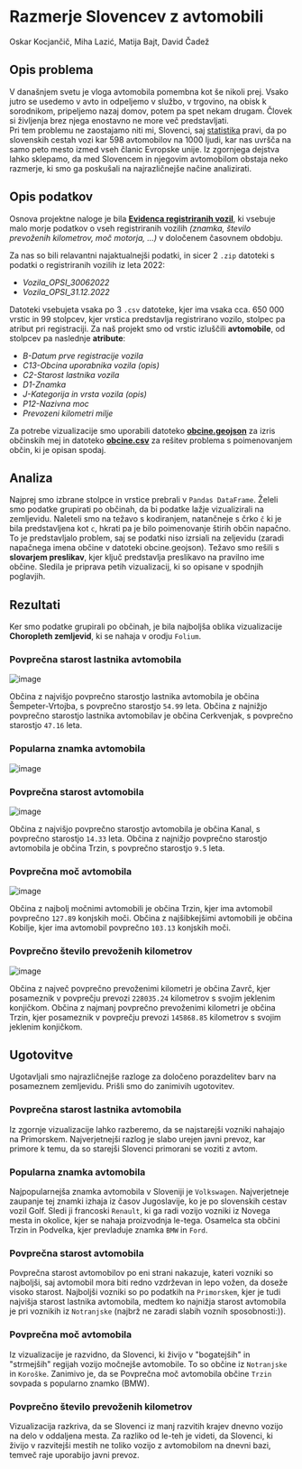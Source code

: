 # Razmerje Slovencev z avtomobili
Oskar Kocjančič, Miha Lazić, Matija Bajt, David Čadež

## Opis problema
V današnjem svetu je vloga avtomobila pomembna kot še nikoli prej. Vsako jutro se usedemo v avto in odpeljemo v službo, v trgovino, na obisk k sorodnikom, pripeljemo nazaj domov, potem pa spet nekam drugam. Človek si življenja brez njega enostavno ne more več predstavljati.  
Pri tem problemu ne zaostajamo niti mi, Slovenci, saj [statistika](https://siol.net/avtomoto/novice/peto-mesto-v-evropi-tako-odvisni-smo-slovenci-od-avtomobilov-544642) pravi, da  po slovenskih cestah vozi kar 598 avtomobilov na 1000 ljudi, kar nas uvršča na samo peto mesto izmed vseh članic Evropske unije.
Iz zgornjega dejstva lahko sklepamo, da med Slovencem in njegovim avtomobilom obstaja neko razmerje, ki smo ga poskušali na najrazličnejše načine analizirati.

## Opis podatkov
Osnova projektne naloge je bila [**Evidenca registriranih vozil**](https://podatki.gov.si/dataset/evidenca-registriranih-vozil-presek-stanja), ki vsebuje malo morje podatkov o vseh registriranih vozilih *(znamka, število prevoženih kilometrov, moč motorja, ...)* v določenem časovnem obdobju.

Za nas so bili relavantni najaktualnejši podatki, in sicer 2 `.zip` datoteki s podatki o registriranih vozilih iz leta 2022:
- *Vozila_OPSI_30062022*
- *Vozila_OPSI_31.12.2022*

Datoteki vsebujeta vsaka po 3 `.csv` datoteke, kjer ima vsaka cca. 650 000 vrstic in 99 stolpcev, kjer vrstica predstavlja registrirano vozilo, stolpec pa atribut pri registraciji. Za naš projekt smo od vrstic izluščili **avtomobile**, od stolpcev pa naslednje **atribute**:
- *B-Datum prve registracije vozila*
- *C13-Obcina uporabnika vozila (opis)*
- *C2-Starost lastnika vozila*
- *D1-Znamka*
- *J-Kategorija in vrsta vozila (opis)*
- *P12-Nazivna moc*
- *Prevozeni kilometri milje*

Za potrebe vizualizacije smo uporabili datoteko [**obcine.geojson**](https://github.com/stefanb/gurs-rpe/blob/master/data/OB.geojson) za izris občinskih mej in datoteko [**obcine.csv**](https://github.com/stefanb/gurs-rpe/blob/master/data/OB.csv) za rešitev problema s poimenovanjem občin, ki je opisan spodaj.

## Analiza

Najprej smo izbrane stolpce in vrstice prebrali v `Pandas DataFrame`. Želeli smo podatke grupirati po občinah, da bi podatke lažje vizualizirali na zemljevidu. Naleteli smo na težavo s kodiranjem, natančneje s črko `č` ki je bila predstavljena kot `c`, hkrati pa je bilo poimenovanje štirih občin napačno. To je predstavljalo problem, saj se podatki niso izrsiali na zeljevidu (zaradi napačnega imena občine v datoteki obcine.geojson). Težavo smo rešili s **slovarjem preslikav**, kjer ključ predstavlja preslikavo na pravilno ime občine. Sledila je priprava petih vizualizacij, ki so opisane v spodnjih poglavjih.

## Rezultati

Ker smo podatke grupirali po občinah, je bila najboljša oblika vizualizacije **Choropleth zemljevid**, ki se nahaja v orodju `Folium`.

### Povprečna starost lastnika avtomobila

![image](https://user-images.githubusercontent.com/75141731/232854168-3487c3d0-a9bb-4a07-9316-69f0f014409d.png)

Občina z najvišjo povprečno starostjo lastnika avtomobila je občina Šempeter-Vrtojba, s povprečno starostjo `54.99` leta. 
Občina z najnižjo povprečno starostjo lastnika avtomobilav je občina Cerkvenjak, s povprečno starostjo `47.16` leta. 

### Popularna znamka avtomobila

![image](https://user-images.githubusercontent.com/75141731/232854272-abefee86-967d-4372-a943-06608b4e481c.png)

### Povprečna starost avtomobila

![image](https://user-images.githubusercontent.com/75141731/232854462-5529f909-40e9-4c74-93d8-bf714e384096.png)

Občina z najvišjo povprečno starostjo avtomobila je občina Kanal, s povprečno starostjo `14.33` leta. 
Občina z najnižjo povprečno starostjo avtomobila je občina Trzin, s povprečno starostjo `9.5` leta.

### Povprečna moč avtomobila

![image](https://user-images.githubusercontent.com/75141731/232854740-ad682c62-974a-405b-919d-b1e1f58773c5.png)

Občina z najbolj močnimi avtomobili je občina Trzin, kjer ima avtomobil povprečno `127.89` konjskih moči. 
Občina z najšibkejšimi avtomobili je občina Kobilje, kjer ima avtomobil povprečno `103.13` konjskih moči.

### Povprečno število prevoženih kilometrov

![image](https://user-images.githubusercontent.com/75141731/232854914-596a5867-eddd-405a-84be-5dc83962355a.png)

Občina z največ povprečno prevoženimi kilometri je občina Zavrč, kjer posameznik v povprečju prevozi `228035.24` kilometrov s svojim jeklenim konjičkom.
Občina z najmanj povprečno prevoženimi kilometri je občina Trzin, kjer posameznik v povprečju prevozi `145868.85` kilometrov s svojim jeklenim konjičkom.


## Ugotovitve
Ugotavljali smo najrazličnejše razloge za določeno porazdelitev barv na  posameznem zemljevidu. Prišli smo do zanimivih ugotovitev.


### Povprečna starost lastnika avtomobila
 
Iz zgornje vizualizacije lahko razberemo, da se najstarejši vozniki nahajajo na Primorskem. Najverjetnejši razlog je slabo urejen javni prevoz, kar primore k temu, da so starejši Slovenci primorani se voziti z avtom.

### Popularna znamka avtomobila

Najpopularnejša znamka avtomobila v Sloveniji je `Volkswagen`. Najverjetneje zaupanje tej znamki izhaja iz časov Jugoslavije, ko je po slovenskih cestav vozil Golf. Sledi ji francoski `Renault`, ki ga radi vozijo vozniki iz Novega mesta in okolice, kjer se nahaja proizvodnja le-tega. Osamelca sta občini Trzin in Podvelka, kjer prevladuje znamka `BMW` in `Ford`. 

### Povprečna starost avtomobila

Povprečna starost avtomobilov po eni strani nakazuje, kateri vozniki so najboljši, saj avtomobil mora biti redno vzdrževan in lepo vožen, da doseže visoko starost. Najboljši vozniki so po podatkih na `Primorskem`, kjer je tudi najvišja starost lastnika avtomobila, medtem ko najnižja starost avtomobila je pri voznikih iz `Notranjske` (najbrž ne zaradi slabih voznih sposobnosti:)).


### Povprečna moč avtomobila

Iz vizualizacije je razvidno, da Slovenci, ki živijo v "bogatejših" in "strmejših" regijah vozijo močnejše avtomobile. To so občine iz `Notranjske` in `Koroške`. Zanimivo je, da se Povprečna moč avtomobila občine `Trzin` sovpada s popularno znamko (BMW).

### Povprečno število prevoženih kilometrov

Vizualizacija razkriva, da se Slovenci iz manj razvitih krajev dnevno vozijo na delo v oddaljena mesta. Za razliko od le-teh je videti, da Slovenci, ki živijo v razvitejši mestih ne toliko vozijo z avtomobilom na dnevni bazi, temveč raje uporabijo javni prevoz.
